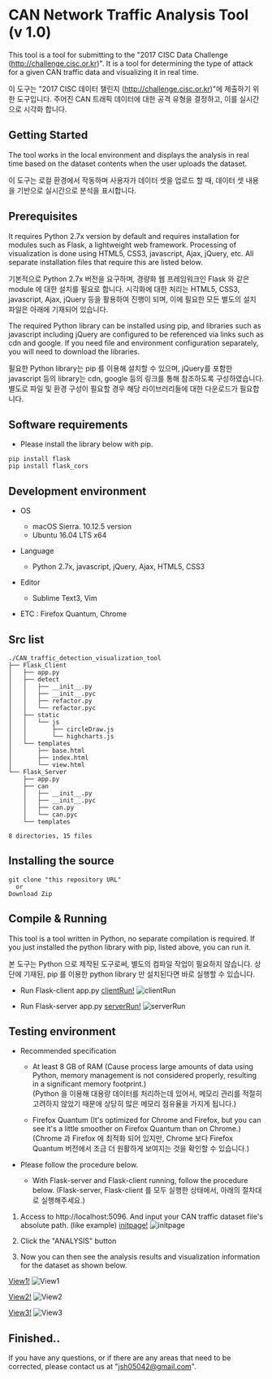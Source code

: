 # CAN Network Traffic Analysis Tool (v 1.0)

This tool is a tool for submitting to the "2017 CISC Data Challenge (http://challenge.cisc.or.kr)". It is a tool for determining the type of attack for a given CAN traffic data and visualizing it in real time.

이 도구는 "2017 CISC 데이터 챌린지 (http://challenge.cisc.or.kr)"에 제출하기 위한 도구입니다. 주어진 CAN 트래픽 데이터에 대한 공격 유형을 결정하고, 이를 실시간으로 시각화 합니다.


## Getting Started
The tool works in the local environment and displays the analysis in real time based on the dataset contents when the user uploads the dataset.

이 도구는 로컬 환경에서 작동하며 사용자가 데이터 셋을 업로드 할 때, 데이터 셋 내용을 기반으로 실시간으로 분석을 표시합니다.


## Prerequisites
 It requires Python 2.7x version by default and requires installation for modules such as Flask, a lightweight web framework. Processing of visualization is done using HTML5, CSS3, javascript, Ajax, jQuery, etc. All separate installation files that require this are listed below.

기본적으로 Python 2.7x 버전을 요구하며, 경량화 웹 프레임워크인 Flask 와 같은 module 에 대한 설치를 필요로 합니다. 시각화에 대한 처리는 HTML5, CSS3, javascript, Ajax, jQuery 등을 활용하여 진행이 되며, 이에 필요한 모든 별도의 설치 파일은 아래에 기재되어 있습니다.


The required Python library can be installed using pip, and libraries such as javascript including jQuery are configured to be referenced via links such as cdn and google. If you need file and environment configuration separately, you will need to download the libraries.

필요한 Python library는 pip 를 이용해 설치할 수 있으며, jQuery를 포함한 javascript 등의 library는 cdn, google 등의 링크를 통해 참조하도록 구성하였습니다. 별도로 파일 및 환경 구성이 필요할 경우 해당 라이브러리들에 대한 다운로드가 필요합니다.



## Software requirements
  -  Please install the library below with pip.

```
pip install flask
pip install flask_cors
```


## Development environment
- OS
  - macOS Sierra. 10.12.5 version
  - Ubuntu 16.04 LTS x64

- Language
  -  Python 2.7x, javascript, jQuery, Ajax,  HTML5, CSS3

- Editor
  -  Sublime Text3, Vim

-  ETC : Firefox Quantum, Chrome



## Src list

```
./CAN_traffic_detection_visualization_tool
├── Flask_Client
│   ├── app.py
│   ├── detect
│   │   ├── __init__.py
│   │   ├── __init__.pyc
│   │   ├── refactor.py
│   │   └── refactor.pyc
│   ├── static
│   │   └── js
│   │       ├── circleDraw.js
│   │       └── highcharts.js
│   └── templates
│       ├── base.html
│       ├── index.html
│       └── view.html
└── Flask_Server
    ├── app.py
    ├── can
    │   ├── __init__.py
    │   ├── __init__.pyc
    │   ├── can.py
    │   └── can.pyc
    └── templates

8 directories, 15 files
```


## Installing the source

```
git clone "this repository URL"
  or
Download Zip
```


## Compile & Running
This tool is a tool written in Python, no separate compilation is required. If you just installed the python library with pip, listed above, you can run it.

본 도구는 Python 으로 제작된 도구로써, 별도의 컴파일 작업이 필요하지 않습니다. 상단에 기재된, pip 를 이용한 python library 만 설치된다면 바로 실행할 수 있습니다.


  - Run Flask-client app.py
  [clientRun!](https://i.imgur.com/2IzRan7.png)
  ![clientRun](/img/clientRun.png)


  - Run Flask-server app.py
  [serverRun!](https://i.imgur.com/2tN3B1j.png)
  ![serverRun](/img/serverRun.png)

## Testing environment
  - Recommended specification
       - At least 8 GB of RAM
        (Cause process large amounts of data using Python, memory management is not considered properly, resulting in a significant memory footprint.) <br>
        (Python 을 이용해 대용량 데이터를 처리하는데 있어서, 메모리 관리를 적절히 고려하지 않았기 때문에 상당히 많은 메모리 점유율을 가지게 됩니다.)

    - Firefox Quantum
        (It's optimized for Chrome and Firefox, but you can see it's a little smoother on Firefox Quantum than on Chrome.) <br>
        (Chrome 과 Firefox 에 최적화 되어 있지만, Chrome 보다 Firefox Quantum 버전에서 조금 더 원활하게 보여지는 것을 확인할 수 있습니다.)


  - Please follow the procedure below.
    - With Flask-server and Flask-client running, follow the procedure below.
        (Flask-server, Flask-client 를 모두 실행한 상태에서, 아래의 절차대로 실행해주세요.)


1. Access to http://localhost:5096. And input your CAN traffic dataset file's absolute path. (like example)
  [initpage!](https://i.imgur.com/zXaXwGl.png)
  ![initpage](/img/initpage.png)


2. Click the "ANALYSIS" button


3. Now you can then see the analysis results and visualization information for the dataset as shown below.

  [View1!](https://i.imgur.com/PIjbMWz.png)
  ![View1](/img/View1.png)
  
  [View2!](https://i.imgur.com/CoNmJrQ.png)
  ![View2](/img/View2.png)
  
  [View3!](https://i.imgur.com/sJ84udD.png)
  ![View3](/img/View3.png)

## Finished..
If you have any questions, or if there are any areas that need to be corrected, please contact us at "jsh05042@gmail.com".
